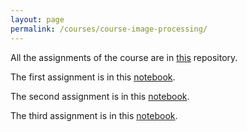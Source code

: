 ```yaml
---
layout: page
permalink: /courses/course-image-processing/
---
```


All the assignments of the course are in [this](https://github.com/victortxa/assignments-vision-and-image-processing) repository.

The first assignment is in this [notebook](https://github.com/victortxa/assignments-vision-and-image-processing/blob/master/1_notmnist.ipynb).

The second assignment is in this [notebook](https://github.com/victortxa/assignments-vision-and-image-processing/blob/master/2_fullyconnected.ipynb).

The third assignment is in this [notebook](https://github.com/victortxa/assignments-vision-and-image-processing/blob/master/4_convolutions.ipynb).
